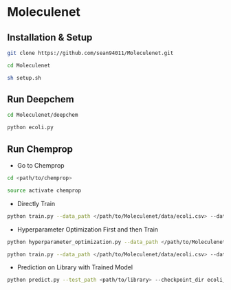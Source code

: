 # Moleculenet

## Installation & Setup
```sh
git clone https://github.com/sean94011/Moleculenet.git

cd Moleculenet

sh setup.sh
```

## Run Deepchem
```sh
cd Moleculenet/deepchem

python ecoli.py
```

## Run Chemprop
* Go to Chemprop
```sh
cd <path/to/chemprop>

source activate chemprop
```
* Directly Train
```sh
python train.py --data_path </path/to/Moleculenet/data/ecoli.csv> --dataset_type classification --save_dir ecoli_checkpoints
```
* Hyperparameter Optimization First and then Train
```sh
python hyperparameter_optimization.py --data_path </path/to/Moleculenet/data/ecoli.csv> --dataset_type classification --num_iters 100 --config_save_path config_ecoli

python train.py --data_path </path/to/Moleculenet/data/ecoli.csv> --dataset_type classification --config_path config_ecoli
```
* Prediction on Library with Trained Model
```sh
python predict.py --test_path <path/to/library> --checkpoint_dir ecoli_checkpoints --preds_path ecoli_preds.csv
```

